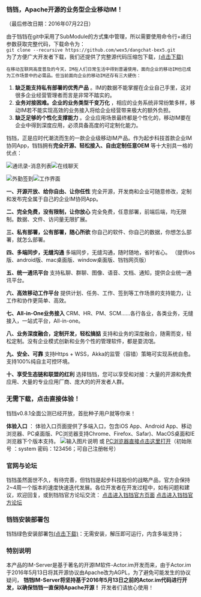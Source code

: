 ### 铛铛，Apache开源的业务型企业移动IM！
（最后修改日期：2016年07月22日）  

由于铛铛在git中采用了SubModule的方式集中管理，所以需要使用命令行+递归参数获取完整代码，下载命令为：  
`git clone --recursive https://github.com/wex5/dangchat-bex5.git`  
为了方便广大开发者下载，我们还提供了完整源代码压缩包下载，[(点击下载)](http://www.wex5.com/downloads/)   

    在移动互联网高度普及的今天，IM在人们日常生活中得到普遍使用，面向企业的移动IM也已成为工作场景中的必需品。但当前面向企业的移动IM还存有三大硬伤：
1.  **缺乏能支持私有部署的优秀产品** 。IM的数据不能掌握在企业自己手里，这对很多企业经营管理者而言是非常不踏实的。
2.  **业务对接困难。企业的业务类型千变万化** ，相应的业务系统非常纷繁多样，移动IM若不能实现高效的业务接入将给企业经营带来极大的额外负担。 
3.  **缺乏足够的个性化支撑能力** 。企业应用场景最终都是个性化的，移动IM要在企业中得到深度应用，必须具备高度的可定制化能力。
    
铛铛，正是应时代潮流而生的一款企业级移动IM产品。作为起步科技首款企业IM协同App，铛铛拥有**完全开源、轻松接入、自由定制任意OEM** 等十大别具一格的优点：

![通讯录-消息列表](http://git.oschina.net/uploads/images/2016/0708/121556_f89533c5_326111.png "通讯录-消息列表")![在线聊天](http://git.oschina.net/uploads/images/2016/0708/121609_a9ff5ac6_326111.png "在线聊天")

![外勤签到](http://git.oschina.net/uploads/images/2016/0708/121629_c20f2d10_326111.png "外勤签到")![工作界面](http://git.oschina.net/uploads/images/2016/0708/121646_a3998d2d_326111.jpeg "工作界面")

 **一、开源开放、给你自由、让你任性** 
完全开源，开发商和企业可随意修改，定制和发布完全属于自己的企业IM协同App。

 **二、完全免费，没有限制，让你放心** 
完全免费，任意部署，前端后端，均无限制。数据、文件、访问量无限扩展。

 **三、私有部署，公有部署，随心所欲** 
你自己的软件、你自己的数据，你想怎么部署，就怎么部署。

 **四、多端同步，无缝沟通** 
多端同步，无缝沟通，随时随地，省时省心。
（提供ios版、android版、mac桌面版、window桌面版、铛铛网页版）

 **五、统一通讯平台** 
支持私聊、群聊、图像、语音、文档、通知，提供企业统一通讯平台。

 **六、高效移动工作平台** 
提供计划、任务、工作、签到等工作场景的支持能力，让工作和协作更简单、高效。

 **七、All-in-One业务接入** 
CRM、HR、PM、SCM……各行各业，各类业务，无缝接入，一站式平台，All-in-one。

 **八、业务深度融合，定制开发，轻松搞掂** 
支持和业务的深度融合，随需而变，轻松定制。没有企业模式创新和业务个性的管理软件，都是耍流氓。

 **九、安全、可靠** 
支持Https + WSS，Akka的监管（容错）策略可实现系统自愈。支持100%纯自主可控环境。

 **十、享受生态链和联盟的红利** 
选择铛铛，您可以享受和对接：大量的开源和免费应用、大量的专业应用厂商、庞大的的开发者人群。

### 无需下载，点击直接体验！
铛铛v0.8.1全面公测已经开放，首批种子用户就等你来！

**体验入口** ：
体验入口页面提供了多端入口，包含iOS App、Android App、移动浏览器、PC桌面版、PC浏览器支持Chrome、Firefox、Safar)、MacOS桌面和IE浏览器下个版本支持。
![输入图片说明](http://git.oschina.net/uploads/images/2016/0722/111817_11d80cf9_326111.png "在这里输入图片标题")
或 [PC浏览器直接点击这里打开](http://dangchat.wex5.com/x5/UI2/v_5453_nol_zh_CNs_desktopd_pc/work_index/index.html)（初始账号 ：system 密码：123456；可自己注册帐号）
### 官网与论坛
铛铛虽然面世不久，有待完善，但铛铛是起步科技股份的战略产品，官方会保持2~4周一个版本的速度快速迭代发展。各位开发者在开发过程中，如有问题和建议，欢迎回复，或到铛铛官方论坛交流：
[点击进入铛铛官方页面](http://http://www.wex5.com/im/)
[点击进入铛铛官方论坛](http://bbs.wex5.com/forum-123-1.html)

### 铛铛安装部署包

铛铛绿色安装部署包[(点击下载)](http://www.wex5.com/downloads/)：无需安装，解压即可运行，内含多端支持；

### 特别说明

本产品的IM-Server是基于著名的开源IM软件-Actor.im开发而来，由于Actor.im于2016年5月13日将其开源协议由Apache改为AGPL，为了避免可能发生的协议疑问， **铛铛IM-Server将坚持基于2016年5月13日之前的Actor.im代码进行开发，以确保铛铛一直保持Apache开源！** 开发者们请放心使用！